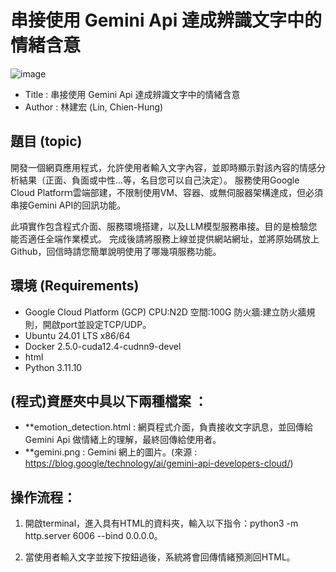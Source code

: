 # 串接使用 Gemini Api 達成辨識文字中的情緒含意

![image](https://storage.googleapis.com/gweb-uniblog-publish-prod/images/Build_with_Gemini_dk_16_9_1.width-1200.format-webp.webp)

* Title : 串接使用 Gemini Api 達成辨識文字中的情緒含意
* Author : 林建宏 (Lin, Chien-Hung)

## 題目 (topic)
開發一個網頁應用程式，允許使用者輸入文字內容，並即時顯示對該內容的情感分析結果（正面、負面或中性...等，名目您可以自己決定）。
服務使用Google Cloud Platforｍ雲端部建，不限制使用VM、容器、或無伺服器架構達成，但必須串接Gemini API的回訊功能。

此項實作包含程式介面、服務環境搭建，以及LLM模型服務串接。目的是檢驗您能否適任全端作業模式。
完成後請將服務上線並提供網站網址，並將原始碼放上Github，回信時請您簡單說明使用了哪幾項服務功能。

## 環境 (Requirements)
* Google Cloud Platform (GCP) CPU:N2D 空間:100G 防火牆:建立防火牆規則，開啟port並設定TCP/UDP。
* Ubuntu 24.01 LTS x86/64
* Docker 2.5.0-cuda12.4-cudnn9-devel
* html
* Python 3.11.10

## (程式)資歷夾中具以下兩種檔案 ：
- **emotion_detection.html : 網頁程式介面，負責接收文字訊息，並回傳給Gemini Api 做情緒上的理解，最終回傳給使用者。
- **gemini.png : Gemini 網上的圖片。(來源 : https://blog.google/technology/ai/gemini-api-developers-cloud/)

## 操作流程：
1. 開啟terminal，進入具有HTML的資料夾，輸入以下指令：python3 -m http.server 6006 --bind 0.0.0.0。

2. 當使用者輸入文字並按下按鈕過後，系統將會回傳情緒預測回HTML。
